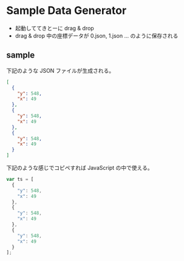 # Sample Data Generator

* 起動しててきとーに drag & drop
* drag & drop 中の座標データが 0.json, 1.json ... のように保存される

## sample

下記のような JSON ファイルが生成される。

```json
[
  {
    "y": 548,
    "x": 49
  },
  {
    "y": 548,
    "x": 49
  },
  {
    "y": 548,
    "x": 49
  }
]
```

下記のような感じでコピペすれば JavaScript の中で使える。

```javascript
var ts = [
  {
    "y": 548,
    "x": 49
  },
  {
    "y": 548,
    "x": 49
  },
  {
    "y": 548,
    "x": 49
  }
];
```
